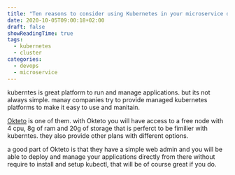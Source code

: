 ```yaml
---
title: "Ten reasons to consider using Kubernetes in your microservice design"
date: 2020-10-05T09:00:18+02:00
draft: false
showReadingTime: true
tags:
  - kubernetes
  - cluster
categories:
  - devops
  - microservice
---
```


kuberntes is great platform to run and manage applications. but its not always simple.
manay companies try to provide managed kubernetes platforms to make it easy to use and manitain.

[Okteto](https://okteto.com/) is one of them. with Okteto you will have access to a free node with 4 cpu, 8g of ram and 20g of storage
that is perferct to be fimilier with kuberntes. they also provide other plans with different options.

a good part of Okteto is that they have a simple web admin and you will be able to deploy and manage your
applications directly from there without require to install and setup kubectl, that will be of course great if you do.
